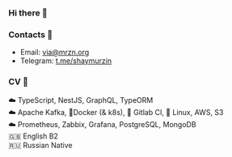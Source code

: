 ### Hi there 👋

### Contacts 💬
- Email: via@mrzn.org
- Telegram: [t.me/shaymurzin](https://t.me/shaymurzin)

### CV :eyes:

☁️ TypeScript, NestJS, GraphQL, TypeORM  
☁️ Apache Kafka, 🐳Docker (& k8s), 🦊 Gitlab CI, 🐧 Linux, AWS, S3  
☁️ Prometheus, Zabbix, Grafana, PostgreSQL, MongoDB  
🇬🇧 English B2  
🇷🇺 Russian Native
